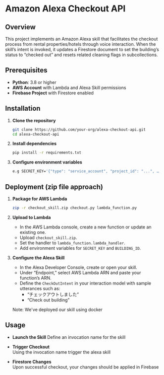 # Amazon Alexa Checkout API

## Overview
This project implements an Amazon Alexa skill that facilitates the checkout process from rental properties/hotels through voice interaction. When the skill’s intent is invoked, it updates a Firestore document to set the building’s status to “checked out” and resets related cleaning flags in subcollections.



## Prerequisites
- **Python**: 3.8 or higher  
- **AWS Account** with Lambda and Alexa Skill permissions  
- **Firebase Project** with Firestore enabled  

## Installation

1. **Clone the repository**  
   ```bash
   git clone https://github.com/your-org/alexa-checkout-api.git
   cd alexa-checkout-api
   ```

2. **Install dependencies**  
   ```bash
   pip install -r requirements.txt
   ```

3. **Configure environment variables** 
   ```bash
   e.g SECRET_KEY='{"type": "service_account", "project_id": "...", … }'
   ```

## Deployment (zip file approach)

1. **Package for AWS Lambda**  
   ```bash
   zip -r checkout_skill.zip checkout.py lambda_function.py
   ```

2. **Upload to Lambda**  
   - In the AWS Lambda console, create a new function or update an existing one.  
   - Upload `checkout_skill.zip`.  
   - Set the handler to `lambda_function.lambda_handler`.  
   - Add environment variables for `SECRET_KEY` and `BUILDING_ID`.

3. **Configure the Alexa Skill**  
   - In the Alexa Developer Console, create or open your skill.  
   - Under “Endpoint,” select AWS Lambda ARN and paste your function’s ARN.  
   - Define the `CheckOutIntent` in your interaction model with sample utterances such as:  
     - “チェックアウトしました”  
     - “Check out building”
    
   Note:  We've deployed our skill using docker

## Usage

- **Launch the Skill**
  Define an invocation name for the skill


- **Trigger Checkout**  
  Using the invocation name trigger the alexa skill

- **Firestore Changes**  
  Upon successful checkout, your changes should be applied in Firebase


